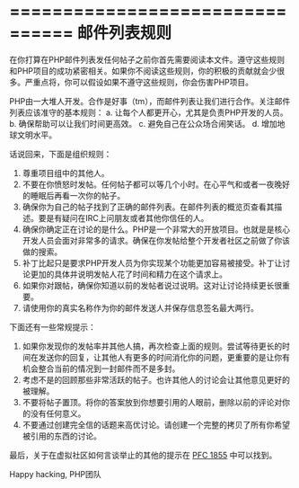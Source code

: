 <!--
author: 刘青
date: 2017-1-26
title: 邮件列表规则
type: translate
source: php-src_5.3/README.MAILLINGLIST_RULES
tags: 
category: php/src
status: draft
summary: 
-->

================================
邮件列表规则
================================

在你打算在PHP邮件列表发任何帖子之前你首先需要阅读本文件。遵守这些规则和PHP项目的成功紧密相关。如果你不阅读这些规则，你的积极的贡献就会少很多。严重点将，你可以假设如果不遵守这些规则，你会伤害PHP项目。

PHP由一大堆人开发。合作是好事（tm），而邮件列表让我们进行合作。关注邮件列表应该准守的基本规则：
a. 让每个人都更开心，尤其是负责PHP开发的人员。
b. 确保帮助可以让我们时间更高效。
c. 避免自己在公众场合闹笑话。
d. 增加地球文明水平。

话说回来，下面是组织规则：
1. 尊重项目组中的其他人。
2. 不要在你愤怒时发帖。任何帖子都可以等几个小时。在心平气和或者一夜晚好的睡眠后再看一次你的帖子。
3. 确保你为自己的帖子找到了正确的邮件列表。在邮件列表的概览页查看其描述。要是有疑问在IRC上问朋友或者其他你信任的人。
4. 确保你确定正在讨论的是什么。PHP是一个非常大的开放项目。也就是是核心开发人员会面对非常多的请求。确保在你发帖给整个开发者社区之前做了你该做的搜索。
5. 补丁比起只是要求PHP开发人员为你实现某个功能更加容易被接受。补丁让讨论更加的具体并说明发帖人花了时间和精力在这个请求上。
6. 如果你对跟帖，确保你知道以前的发帖者说过说明。这对让讨论持续更长很重要。
7. 请使用你的真实名称作为你的邮件发送人并保存信息签名最大两行。

下面还有一些常规提示：
1. 如果你发现你的发帖率并其他人搞，再次检查上面的规则。尝试等待更长的时间在发送你的回复，让其他人有更多的时间消化你的问题，更重要的是让你有机会整合当前的情况到一封邮件而不是多封。
2. 考虑不是的回顾那些非常活跃的帖子。也许其他人的讨论会让其他意见更好的被理解。
3. 不要将帖子置顶。将你的答案放到你想要引用的人眼前，删除以前的评论对你的没有任何意义。
4. 不要通过创建完全信的话题来高优讨论。请创建一个完整的拷贝了所有你希望被引用的东西的讨论。

最后，关于在虚拟社区如何言谈举止的其他的提示在 [PFC 1855](http://www.faqs.org/rfcs/rfc855.html) 中可以找到。


Happy hacking,
PHP团队
